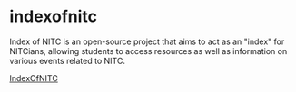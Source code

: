 # indexofnitc
Index of NITC is an open-source project that aims to act as an "index" for NITCians, allowing students to access resources as well as information on various events related to NITC. 

[IndexOfNITC](https://tellmey18.github.io/indexofnitc/)
